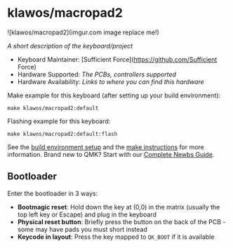 # klawos/macropad2

![klawos/macropad2](imgur.com image replace me!)

*A short description of the keyboard/project*

* Keyboard Maintainer: [Sufficient Force](https://github.com/Sufficient Force)
* Hardware Supported: *The PCBs, controllers supported*
* Hardware Availability: *Links to where you can find this hardware*

Make example for this keyboard (after setting up your build environment):

    make klawos/macropad2:default

Flashing example for this keyboard:

    make klawos/macropad2:default:flash

See the [build environment setup](https://docs.qmk.fm/#/getting_started_build_tools) and the [make instructions](https://docs.qmk.fm/#/getting_started_make_guide) for more information. Brand new to QMK? Start with our [Complete Newbs Guide](https://docs.qmk.fm/#/newbs).

## Bootloader

Enter the bootloader in 3 ways:

* **Bootmagic reset**: Hold down the key at (0,0) in the matrix (usually the top left key or Escape) and plug in the keyboard
* **Physical reset button**: Briefly press the button on the back of the PCB - some may have pads you must short instead
* **Keycode in layout**: Press the key mapped to `QK_BOOT` if it is available
